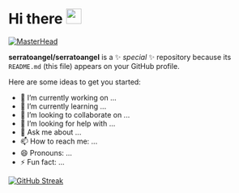 # Hi there <img src="https://raw.githubusercontent.com/MartinHeinz/MartinHeinz/master/wave.gif" width="30px">

[![MasterHead](https://wallpapercave.com/wp/wp2966209.jpg)](serratoangel)

**serratoangel/serratoangel** is a ✨ _special_ ✨ repository because its `README.md` (this file) appears on your GitHub profile.

Here are some ideas to get you started:

- 🔭 I’m currently working on ...
- 🌱 I’m currently learning ...
- 👯 I’m looking to collaborate on ...
- 🤔 I’m looking for help with ...
- 💬 Ask me about ...
- 📫 How to reach me: ...
- 😄 Pronouns: ...
- ⚡ Fun fact: ...

[![GitHub Streak](https://github-readme-streak-stats.herokuapp.com/?user=DenverCoder1)](https://git.io/streak-stats)

